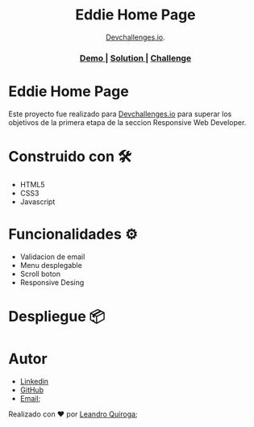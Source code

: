 <!-- Please update value in the {}  -->

<h1 align="center">Eddie Home Page</h1>

<div align="center">
    <a href="http://devchallenges.io" target="_blank">Devchallenges.io</a>.
</div>

<div align="center">
  <h3>
    <a href="https://{your-demo-link.your-domain}">
      Demo
    </a>
    <span> | </span>
    <a href="https://{your-url-to-the-solution}">
      Solution
    </a>
    <span> | </span>
    <a href="https://devchallenges.io/challenges/xobQBuf8zWWmiYMIAZe0">
      Challenge
    </a>
  </h3>
</div>

<!-- TABLE OF CONTENTS -->

# Eddie Home Page
Este proyecto fue realizado para <a href="http://devchallenges.io" target="_blank">Devchallenges.io</a> para superar los objetivos de la primera etapa de la seccion Responsive Web Developer. 

# Construido con 🛠️
- HTML5
- CSS3
- Javascript

# Funcionalidades ⚙️
 - Validacion de email 
 - Menu desplegable
 - Scroll boton
 - Responsive Desing

# Despliegue 📦

# Autor

- [Linkedin](https://www.linkedin.com/in/leanquiroga95/)
- [GitHub](https://github.com/leandroquiroga)
- [Email](mailto:leandroquiroga9514@gmail.com);


Realizado con ❤️ por [Leandro Quiroga](https://github.com/leandroquiroga);
